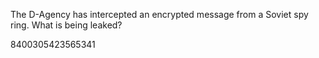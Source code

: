 The D-Agency has intercepted an encrypted message from a Soviet spy ring. What is being leaked?

8400305423565341